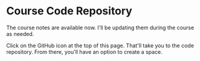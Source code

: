 # Course Code Repository

The course notes are available now. I'll be updating them during the course as
needed.

Click on the GitHub icon at the top of this page. That'll take you to the code
repository. From there, you'll have an option to create a space.
